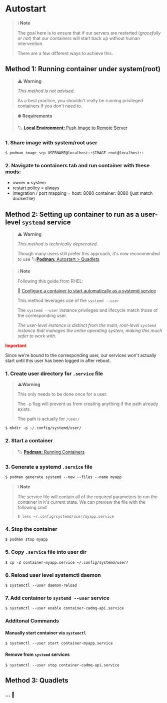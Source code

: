 # Autostart
> ℹ️ **Note** 
>
> The goal here is to ensure that if our servers are restarted (*gracefully or not*) that our containers will start back up without human intervention.
>
> There are a few different ways to achieve this.

## Method 1: Running container under system(root)
> ⚠️ **Warning** 
>
> *This method is not advised.* 
>
>As a best practice, you shouldn't really be running privileged containers if you don't need to.

> ⛔ **Requirements** 
>
> 🏷️ [**Local Environment:** Push Image to Remote Server](../localenv/push_to_remote_server.md)

### 1. Share image with system/root user
```shell
$ podman image scp USERNAME@localhost::$IMAGE root@localhost::
```

### 2. Navigate to containers tab and run container with these mods:
- owner = system
- restart policy = always
- integration / port mapping = host: 8080 container: 8080 (just match dockerfile)


## Method 2: Setting up container to run as a user-level **`systemd`** service
> ⚠️ **Warning**
>
> *This method is technically deprecated.*
>
> Though many users still prefer this approach, it's now recommended to use 🏷️[**Podman:** Autostart > Quadlets](../podman/autostart.md#method-3-quadlets) 

> ℹ️ **Note**
>
> Following this guide from RHEL:
>
> 🔗 <a href="https://www.redhat.com/en/blog/container-systemd-persist-reboot" target="_blank">Configure a container to start automatically as a systemd service</a>
>
> This method leverages use of the `systemd --user`
>
> The `systemd --user` instance privileges and lifecycle match those of the corresponding user. 
>
> *The user-level instance is distinct from the main, root-level `systemd` instance that manages the entire operating system, making this much safer to work with.* 

<span style="color: red">**Important**</span>

Since we're bound to the corresponding user, our services won't actually start until this user has been logged in after reboot.



### 1. Create user directory for **`.service`** file
> ⚠️**Warning**
>
> This only needs to be done once for a user. 
>
>The `-p` flag will prevent us from creating anything if the path already exists.
>
> The path is actually for `/user/`

```shell
$ mkdir -p ~/.config/systemd/user/
```

### 2. Start a container
> 🏷️ [**Podman:** Running Containers](../podman/running_containers.md)

### 3. Generate a systemd **`.service`** file
```shell
$ podman generate systemd --new --files --name myapp
```
> ℹ️ **Note**
>
> The service file will contain all of the required parameters to run the container in it's current state. We can preview the file with the following cmd
> ```shell 
> $ less ~/.config/systemd/user/myapp.service
> ```

### 4. Stop the container
```shell
$ podman stop myapp
```

### 5. Copy **`.service`** file into user dir
```shell
$ cp -Z container-myapp.service ~/.config/systemd/user/
```

### 6. Reload user level systemctl daemon
```shell
$ systemctl --user daemon-reload
```

### 7. Add container to **`systemd --user`** service
```shell
$ systemctl --user enable container-cadmq-api.service
```

### Additonal Commands
#### Manually start container via **`systemctl`**
```shell
$ systemctl --user start container-myapp.service
```

#### Remove from **`systemd`** services
```shell
$ systemctl --user stop container-cadmq-api.service
```

## Method 3: Quadlets
### ... 🦗
